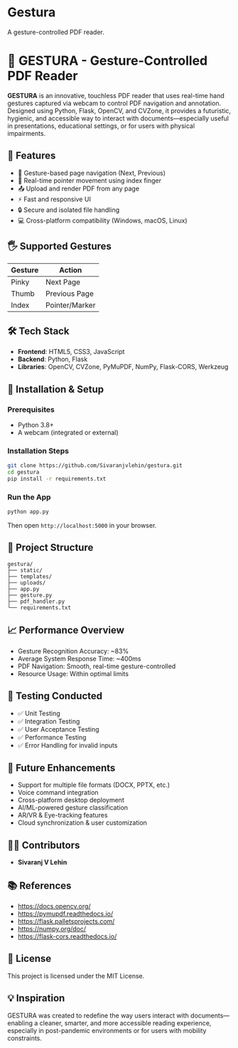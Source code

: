 # Gestura
A gesture-controlled PDF reader.
# 🤘 GESTURA - Gesture-Controlled PDF Reader

**GESTURA** is an innovative, touchless PDF reader that uses real-time hand gestures captured via webcam to control PDF navigation and annotation. Designed using Python, Flask, OpenCV, and CVZone, it provides a futuristic, hygienic, and accessible way to interact with documents—especially useful in presentations, educational settings, or for users with physical impairments.

## 📌 Features

- 📄 Gesture-based page navigation (Next, Previous)
- 🎯 Real-time pointer movement using index finger
- 📤 Upload and render PDF from any page
- ⚡ Fast and responsive UI
- 🔒 Secure and isolated file handling
- 💻 Cross-platform compatibility (Windows, macOS, Linux)

## 🖐 Supported Gestures

| Gesture | Action         |
|---------|----------------|
| Pinky   | Next Page      |
| Thumb   | Previous Page  |
| Index   | Pointer/Marker |

## 🛠 Tech Stack

- **Frontend**: HTML5, CSS3, JavaScript  
- **Backend**: Python, Flask  
- **Libraries**: OpenCV, CVZone, PyMuPDF, NumPy, Flask-CORS, Werkzeug

## 🧰 Installation & Setup

### Prerequisites
- Python 3.8+
- A webcam (integrated or external)

### Installation Steps
```bash
git clone https://github.com/Sivaranjvlehin/gestura.git
cd gestura
pip install -r requirements.txt
```

### Run the App
```bash
python app.py
```
Then open `http://localhost:5000` in your browser.

## 📂 Project Structure

```
gestura/
├── static/
├── templates/
├── uploads/
├── app.py
├── gesture.py
├── pdf_handler.py
└── requirements.txt
```

## 📈 Performance Overview

- Gesture Recognition Accuracy: ~83%
- Average System Response Time: ~400ms
- PDF Navigation: Smooth, real-time gesture-controlled
- Resource Usage: Within optimal limits

## 🧪 Testing Conducted

- ✅ Unit Testing  
- ✅ Integration Testing  
- ✅ User Acceptance Testing  
- ✅ Performance Testing  
- ✅ Error Handling for invalid inputs

## 🚀 Future Enhancements

- Support for multiple file formats (DOCX, PPTX, etc.)
- Voice command integration
- Cross-platform desktop deployment
- AI/ML-powered gesture classification
- AR/VR & Eye-tracking features
- Cloud synchronization & user customization

## 👨‍💻 Contributors

- **Sivaranj V Lehin**

## 📚 References

- https://docs.opencv.org/
- https://pymupdf.readthedocs.io/
- https://flask.palletsprojects.com/
- https://numpy.org/doc/
- https://flask-cors.readthedocs.io/

## 📃 License

This project is licensed under the MIT License.

## 💡 Inspiration

GESTURA was created to redefine the way users interact with documents—enabling a cleaner, smarter, and more accessible reading experience, especially in post-pandemic environments or for users with mobility constraints.
